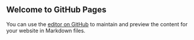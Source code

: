 ## Welcome to GitHub Pages

You can use the [editor on GitHub](https://github.com/neo-0815/neo-0815.github.io/edit/master/index.md) to maintain and preview the content for your website in Markdown files.
